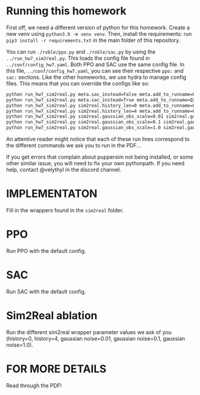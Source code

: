 # Running this homework

First off, we need a different version of python for this homework.
Create a new venv using `python3.9 -m venv venv`. 
Then, install the requirements: run `pip3 install -r requirements.txt` in the main folder of this repository.

You can run `./roble/ppo.py` and `./roble/sac.py` by using the `../run_hw7_sim2real.py`. 
This loads the config file found in `../conf/config_hw7.yaml`.
Both PPO and SAC use the same config file. In this file, `../conf/config_hw7.yaml`, you can see their respective `ppo:` and `sac:` sections.
Like the other homeworks, we use hydra to manage config files. This means that you can override the configs like so:

```bash
python run_hw7_sim2real.py meta.sac_instead=False meta.add_to_runname=Q2.1    # Part 2.1
python run_hw7_sim2real.py meta.sac_instead=True meta.add_to_runname=Q2.2     # Part 2.2
python run_hw7_sim2real.py sim2real.history_len=0 meta.add_to_runname=Q3h0    # Part 3
python run_hw7_sim2real.py sim2real.history_len=4 meta.add_to_runname=Q3h4    # Part 3
python run_hw7_sim2real.py sim2real.gaussian_obs_scale=0.01 sim2real.gaussian_act_scale=0.01 meta.add_to_runname=Q3g0.0 # Part 3
python run_hw7_sim2real.py sim2real.gaussian_obs_scale=0.1 sim2real.gaussian_act_scale=0.1 meta.add_to_runname=Q3g0.1   # Part 3
python run_hw7_sim2real.py sim2real.gaussian_obs_scale=1.0 sim2real.gaussian_act_scale=1.0 meta.add_to_runname=Q3g1     # Part 3
```

An attentive reader might notice that each of these run lines correspond to the different commands we ask you to run in the PDF...

If you get errors that complain about puppersim not being installed, or some other similar issue, you will need to fix your own pythonpath.
If you need help, contact @velythyl in the discord channel.

# IMPLEMENTATON

Fill in the wrappers found in the `sim2real` folder.

# PPO

Run PPO with the default config.

# SAC

Run SAC with the default config.

# Sim2Real ablation

Run the different sim2real wrapper parameter values we ask of you (history=0, history=4, gaussian noise=0.01, gaussian noise=0.1, gaussian noise=1.0).

# FOR MORE DETAILS

Read through the PDF!